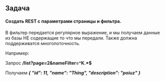 ## Задача

#### Создать REST с параметрами страницы и фильтра. 
В фильтер передается регулярное выражение, и мы получаем данные из базы НЕ содержащие то что мы передали.
Также должна поддерживатся многопоточность.

Например:

Запрос **/list?page=2&nameFilter=^K.*$**

Получаем ***{ "id": 11, "name": "Thing", "description": "poiuz" }***
